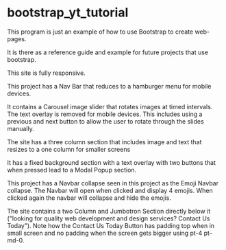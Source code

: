 # bootstrap_yt_tutorial


This program is just an example of how to use Bootstrap to create web-pages.

It is there as a reference guide and example for future projects that use bootstrap.

This site is fully responsive.

This project has a Nav Bar that reduces to a hamburger menu for mobile devices.

It contains a Carousel image slider that rotates images at timed intervals.  The text overlay is removed for mobile devices.  This includes using a previous and next button to allow the user to rotate through the slides manually.

The site has a three column section that includes image and text that resizes to a one column for smaller screens

It has a fixed background section with a text overlay with two buttons that when pressed lead to a Modal Popup section.

This project has a Navbar collapse seen in this project as the Emoji Navbar collapse. The Navbar will open when clicked and display 4 emojis.  When clicked again the navbar will collapse and hide the emojis.

The site contains a two Column and Jumbotron Section directly below it ("looking for quality web development and design services? Contact Us Today").  Note how the Contact Us Today Button has padding top when in small screen and no padding when the screen gets bigger using pt-4 pt-md-0.